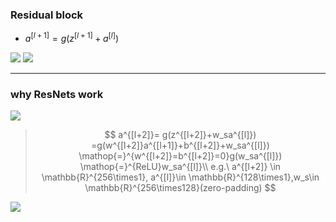 ### Residual block

* $a^{[l+1]}=g(z^{[l+1]}+a^{[l]})$

<img src='https://raw.githubusercontent.com/yujuezhao/deeplearning-course/master/4%E3%80%81Convolutional%20Neural%20Networks/Week2/images/4.PNG'>

<img src='https://raw.githubusercontent.com/yujuezhao/deeplearning-course/master/4%E3%80%81Convolutional%20Neural%20Networks/Week2/images/5.PNG'>

***

### why ResNets work

<img src='https://raw.githubusercontent.com/yujuezhao/deeplearning-course/master/4%E3%80%81Convolutional%20Neural%20Networks/Week2/images/6.PNG'>

> $$
> a^{[l+2]}=
> g(z^{[l+2]}+w_sa^{[l]})
> =g(w^{[l+2]}a^{[l+1]}+b^{[l+2]}+w_sa^{[l]})
> \mathop{=}^{w^{[l+2]}=b^{[l+2]}=0}g(w_sa^{[l]})
> \mathop{=}^{ReLU}w_sa^{[l]}\\
> e.g.\ a^{[l+2]} \in \mathbb{R}^{256\times1}, a^{[l]}\in \mathbb{R}^{128\times1},w_s\in \mathbb{R}^{256\times128}(zero-padding)
> $$



<img src='https://raw.githubusercontent.com/yujuezhao/deeplearning-course/master/4%E3%80%81Convolutional%20Neural%20Networks/Week2/images/7.PNG'>